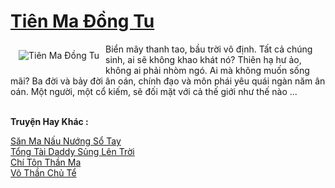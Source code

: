 <a href="https://truyenwiki.net/tien-ma-dong-tu.35532/" title="Tiên Ma Đồng Tu"><h1>Tiên Ma Đồng Tu</h1></a><div style="display:table"><img align="right" style="float: left; padding: 10px;" src="https://truyenwiki.net/a/img/str/src/35532.jpg" alt="Tiên Ma Đồng Tu">Biển mây thanh tao, bầu trời vô định. Tất cả chúng sinh, ai sẽ không khao khát nó? Thiên hạ hư ảo, không ai phải nhòm ngó. Ai mà không muốn sống mãi? Ba đời và bảy đời ân oán, chính đạo và môn phái yêu quái ngàn năm ân oán. Một người, một cổ kiếm, sẽ đối mặt với cả thế giới như thế nào ...</div><p><br><b>Truyện Hay Khác :</b></p><a href="https://truyenwiki.net/san-ma-nau-nuong-so-tay.35423/" alt="Săn Ma Nấu Nướng Sổ Tay">Săn Ma Nấu Nướng Sổ Tay</a><br/><a href="https://github.com/nownovels/topcv/tree/master/truyenhay/36803" alt="Tổng Tài Daddy Sủng Lên Trời">Tổng Tài Daddy Sủng Lên Trời</a><br/><a href="https://github.com/nownovels/topcv/tree/master/truyenhay/35666" alt="Chí Tôn Thần Ma">Chí Tôn Thần Ma</a><br/><a href="https://github.com/nownovels/topcv/tree/master/truyenhay/36550" alt="Võ Thần Chủ Tể">Võ Thần Chủ Tể</a><br/>